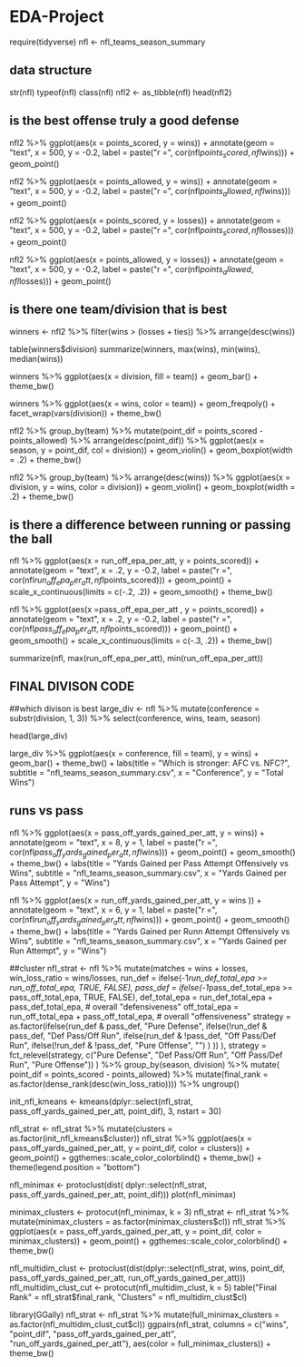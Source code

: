 # EDA-Project
require(tidyverse)
nfl <- nfl_teams_season_summary


## data structure
str(nfl)
typeof(nfl)
class(nfl)
nfl2 <- as_tibble(nfl)
head(nfl2)

## is the best offense truly a good defense

nfl2 %>%
  ggplot(aes(x = points_scored,
             y = wins)) +
  annotate(geom = "text", x = 500, y = -0.2, label = paste("r =", cor(nfl$points_scored, nfl$wins))) +
  geom_point()

nfl2 %>%
  ggplot(aes(x = points_allowed,
             y = wins)) +
  annotate(geom = "text", x = 500, y = -0.2, label = paste("r =", cor(nfl$points_allowed, nfl$wins))) +
  geom_point()

nfl2 %>%
  ggplot(aes(x = points_scored,
             y = losses)) +
  annotate(geom = "text", x = 500, y = -0.2, label = paste("r =", cor(nfl$points_scored, nfl$losses))) +
  geom_point()

nfl2 %>%
  ggplot(aes(x = points_allowed,
             y = losses)) +
  annotate(geom = "text", x = 500, y = -0.2, label = paste("r =", cor(nfl$points_allowed, nfl$losses))) +
  geom_point()



## is there one team/division that is best
winners <- nfl2 %>%
  filter(wins > (losses + ties)) %>%
  arrange(desc(wins))

table(winners$division)
summarize(winners, max(wins), min(wins), median(wins))

winners %>%
  ggplot(aes(x = division, fill = team)) +
  geom_bar() +
  theme_bw()


winners %>%
  ggplot(aes(x = wins, color = team)) +
  geom_freqpoly()  +
  facet_wrap(vars(division)) +
  theme_bw()  

nfl2 %>%
  group_by(team) %>%
  mutate(point_dif = points_scored - points_allowed) %>%
  arrange(desc(point_dif)) %>%
  ggplot(aes(x = season, y = point_dif, col = division)) + 
  geom_violin() +
  geom_boxplot(width = .2) +
  theme_bw()
  
  
nfl2 %>%
  group_by(team) %>%
  arrange(desc(wins)) %>%
  ggplot(aes(x = division, y = wins, color = division)) + 
  geom_violin() +
  geom_boxplot(width = .2) +
  theme_bw()


## is there a difference between running or passing the ball
nfl %>%
  ggplot(aes(x = run_off_epa_per_att,
             y = points_scored)) +
  annotate(geom = "text", x = .2, y = -0.2, label = paste("r =", cor(nfl$run_off_epa_per_att,
  nfl$points_scored))) +
  geom_point() +
  scale_x_continuous(limits = c(-.2, .2)) +
  geom_smooth() +
  theme_bw()

nfl %>%
  ggplot(aes(x =pass_off_epa_per_att ,
             y = points_scored)) +
  annotate(geom = "text", x = .2, y = -0.2, label = paste("r =", cor(nfl$pass_off_epa_per_att,
  nfl$points_scored))) +
  geom_point() +
  geom_smooth() +
  scale_x_continuous(limits = c(-.3, .2)) +
  theme_bw()

summarize(nfl, max(run_off_epa_per_att), min(run_off_epa_per_att))



## FINAL DIVISON CODE
##which divison is best
large_div <- nfl %>% 
  mutate(conference = substr(division, 1, 3)) %>%
  select(conference, wins, team, season)

head(large_div)

large_div %>%
  ggplot(aes(x = conference, fill = team), y = wins) +
  geom_bar() + 
  theme_bw() +
  labs(title = "Which is stronger: AFC vs. NFC?", 
       subtitle = "nfl_teams_season_summary.csv",
       x = "Conference",
       y = "Total Wins") 


## runs vs pass
nfl %>%
  ggplot(aes(x = pass_off_yards_gained_per_att,
             y = wins)) + 
  annotate(geom = "text", x = 8, y = 1, label = paste("r =", cor(nfl$pass_off_yards_gained_per_att,
  nfl$wins))) +
  geom_point() +
  geom_smooth() +
  theme_bw() +
  labs(title = "Yards Gained per Pass Attempt Offensively vs Wins",
       subtitle = "nfl_teams_season_summary.csv",
       x = "Yards Gained per Pass Attempt",
       y = "Wins")


nfl %>%
  ggplot(aes(x = run_off_yards_gained_per_att,
             y = wins )) + 
  annotate(geom = "text", x = 6, y = 1, label = paste("r =", cor(nfl$run_off_yards_gained_per_att,
  nfl$wins))) +
  geom_point() +
  geom_smooth() +
  theme_bw() +
  labs(title = "Yards Gained per Runn Attempt Offensively vs Wins",
       subtitle = "nfl_teams_season_summary.csv",
       x = "Yards Gained per Run Attempt",
       y = "Wins")

##cluster
nfl_strat <- nfl %>%
  mutate(matches = wins + losses,
         win_loss_ratio = wins/losses,
         run_def = ifelse(-1*run_def_total_epa >= run_off_total_epa, TRUE, FALSE),
         pass_def = ifelse(-1*pass_def_total_epa >= pass_off_total_epa, TRUE, FALSE),
         def_total_epa = run_def_total_epa + pass_def_total_epa, # overall "defensiveness"
         off_total_epa = run_off_total_epa + pass_off_total_epa, # overall "offensiveness"
         strategy = as.factor(ifelse(run_def & pass_def, "Pure Defense",
                                     ifelse(!run_def & pass_def, "Def Pass/Off Run",
                                            ifelse(run_def & !pass_def, "Off Pass/Def Run",
                                                   ifelse(!run_def & !pass_def, "Pure Offense", "")
                                            )
                                     ))
         ),
         strategy = fct_relevel(strategy, c("Pure Defense", "Def Pass/Off Run", "Off Pass/Def Run", "Pure Offense"))
  ) %>%
  group_by(season, division) %>%
  mutate( point_dif = points_scored - points_allowed) %>%
  mutate(final_rank = as.factor(dense_rank(desc(win_loss_ratio)))) %>%
  ungroup()

init_nfl_kmeans <- 
  kmeans(dplyr::select(nfl_strat,
                       pass_off_yards_gained_per_att, point_dif),
         3, nstart = 30)

nfl_strat <- nfl_strat %>%
  mutate(clusters = 
           as.factor(init_nfl_kmeans$cluster))
nfl_strat %>%
  ggplot(aes(x = pass_off_yards_gained_per_att, y = point_dif,
             color = clusters)) +
  geom_point() + 
  ggthemes::scale_color_colorblind() +
  theme_bw() +
  theme(legend.position = "bottom")





nfl_minimax <- protoclust(dist(
  dplyr::select(nfl_strat,
                pass_off_yards_gained_per_att, point_dif)))
plot(nfl_minimax)


minimax_clusters <-
  protocut(nfl_minimax, k = 3)
nfl_strat <- nfl_strat %>%
  mutate(minimax_clusters = 
           as.factor(minimax_clusters$cl))
nfl_strat %>%
  ggplot(aes(x = pass_off_yards_gained_per_att, y = point_dif,
             color = minimax_clusters)) +
  geom_point() +
  ggthemes::scale_color_colorblind() +
  theme_bw()

nfl_multidim_clust <- protoclust(dist(dplyr::select(nfl_strat,
                                                    wins, point_dif,
                                                    pass_off_yards_gained_per_att, run_off_yards_gained_per_att)))
nfl_multidim_clust_cut <- protocut(nfl_multidim_clust, k = 5)
table("Final Rank" = nfl_strat$final_rank,
      "Clusters" = nfl_multidim_clust$cl)

library(GGally)
nfl_strat <- nfl_strat %>%
  mutate(full_minimax_clusters = 
           as.factor(nfl_multidim_clust_cut$cl))
ggpairs(nfl_strat,
        columns =
          c("wins", "point_dif",
            "pass_off_yards_gained_per_att", "run_off_yards_gained_per_att"),
        aes(color = full_minimax_clusters)) +
  theme_bw()
  
  
  
  
  
